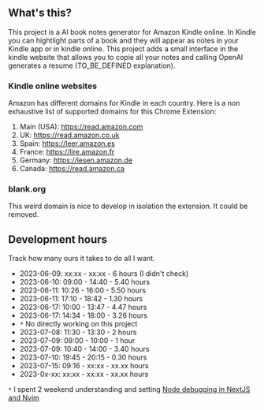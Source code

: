 ## What's this?
This project is a AI book notes generator for Amazon Kindle online.
In Kindle you can hightlight parts of a book and they will appear as notes in
your Kindle app or in kindle online. This project adds a small interface in the
kindle website that allows you to copie all your notes and calling OpenAI
generates a resume (TO_BE_DEFINED explanation).


### Kindle online websites
Amazon has different domains for Kindle in each country. Here is a non
exhaustive list of supported domains for this Chrome Extension:

1. Main (USA): https://read.amazon.com
2. UK: https://read.amazon.co.uk
3. Spain: https://leer.amazon.es
4. France: https://lire.amazon.fr
5. Germany: https://lesen.amazon.de
6. Canada: https://read.amazon.ca

### blank.org
This weird domain is nice to develop in isolation the extension. It could be
removed.

## Development hours
Track how many ours it takes to do all I want.
- 2023-06-09: xx:xx - xx:xx - 6 hours (I didn't check)
- 2023-06-10: 09:00 - 14:40 - 5.40 hours
- 2023-06-11: 10:26 - 16:00 - 5.50 hours
- 2023-06-11: 17:10 - 18:42 - 1.30 hours
- 2023-06-17: 10:00 - 13:47 - 4.47 hours
- 2023-06-17: 14:34 - 18:00 - 3.26 hours
- `*` No directly working on this project
- 2023-07-08: 11:30 - 13:30 - 2 hours
- 2023-07-09: 09:00 - 10:00 - 1 hour
- 2023-07-09: 10:40 - 14:00 - 3.40 hours
- 2023-07-10: 19:45 - 20:15 - 0.30 hours
- 2023-07-15: 09:16 - xx:xx - xx.xx hours
- 2023-0x-xx: xx:xx - xx:xx - xx.xx hours

`*` I spent 2 weekend understanding and setting [Node debugging in NextJS and Nvim](https://github.com/andresgutgon/dotfiles/pull/8)
